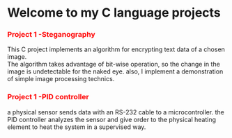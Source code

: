 # Welcome to my C language projects

###  <span style="color:red">Project 1 -Steganography</span>

This C project implements an algorithm for encrypting text data of a chosen image.            
The algorithm takes advantage of bit-wise operation, so the change in the image is undetectable for the naked eye.
also, I implement a demonstration of simple image processing technics.

###  <span style="color:red">Project 1 -PID controller</span>
a physical sensor sends data with an RS-232 cable to a microcontroller.
the PID controller analyzes the sensor and give order to the physical heating element to heat the system in a supervised way.
